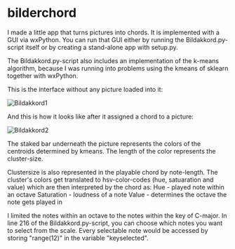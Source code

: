 # bilderchord
I made a little app that turns pictures into chords. It is implemented with a GUI via wxPython. You can run that GUI either by running the Bildakkord.py-script itself or by creating a stand-alone app with setup.py. 

The Bildakkord.py-script also includes an implementation of the k-means algorithm, because I was running into problems using the kmeans of sklearn together with wxPython.


This is the interface without any picture loaded into it:

![Bildakkord1](https://user-images.githubusercontent.com/106880521/172020431-4644758a-2df4-4dd3-924d-79307b88db03.PNG)


And this is how it looks like after it assigned a chord to a picture:

![Bildakkord2](https://user-images.githubusercontent.com/106880521/172020512-660d08a5-8d43-41ee-827e-bd447a203d02.PNG)

The staked bar underneath the picture represents the colors of the centroids determined by kmeans. The length of the color represents the cluster-size. 

Clustersize is also represented in the playable chord by note-length. The cluster's colors get translated to hsv-color-codes (hue, satuaration and value) which are then interpreted by the chord as:
Hue - played note within an octave
Saturation - loudness of a note
Value - determines the octave the note gets played in

I limited the notes within an octave to the notes within the key of C-major. In line 216 of the Bildakkord.py-script, you can choose which notes you want to select from the scale. Every selectable note would be accessed by storing "range(12)" in the variable "keyselected".
